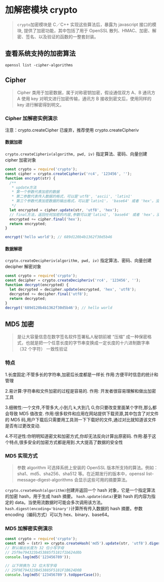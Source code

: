 # 加解密模块 crypto

> `crypto`加密模块是 C／C++ 实现这些算法后，暴露为 javascript 接口的模块, 提供了加密功能，其中包括了用于 OpenSSL 散列、HMAC、加密、解密、签名、以及验证的函数的一整套封装。

## 查看系统支持的加密算法

`openssl list -cipher-algorithms`

## Cipher

> Cipher 类用于加密数据，属于对称密钥加密，假设通信双方 A、B 通讯方 A 使用 key 对明文进行加密传输，通讯方 B 接收到密文后，使用同样的 key 进行解密得到明文。

### Cipher 加解密实例演示

注意：crypto.createCipher 已废弃，推荐使用 crypto.createCipheriv

#### 数据加密

`crypto.createCipheriv(algorithm, pwd, iv)` 指定算法、密码、向量创建 cipher 加密对象

```js
const crypto = require('crypto');
const cipher = crypto.createCipheriv('rc4', '123456', '');
function encrypt(str) {
  /**
   * update方法
   * 第一个参数代表加密的数据
   * 第二参数代表传入数据的格式，可以是'utf8', 'ascii', 'latin1'
   * 第三个参数代表加密数据的输出格式，可以是'latin1'， 'base64' 或者 'hex'。没有执行则返回Buffer
   */
  let encrypted = cipher.update(str, 'utf8', 'hex');
  // final方法，返回任何加密的内容,参数可以是'latin1', 'base64' 或者 'hex'，没有指定返回Buffer
  encrypted += cipher.final('hex');
  return encrypted;
}

encrypt('hello world'); // 689d120b4b1362f30d5b46
```

#### 数据解密

`crypto.createDecipheriv(algorithm, pwd, iv)` 指定算法、密码、向量创建 decipher 解密对象

```js
const crypto = require('crypto');
const decipher = crypto.createDecipheriv('rc4', '123456', '');
function decrypt(encrypted) {
  let decrypted = decipher.update(encrypted, 'hex', 'utf8');
  decrypted += decipher.final('utf8');
  return decrypted;
}
decrypt('689d120b4b1362f30d5b46'); // hello world
```

## MD5 加密

> 是让大容量信息在数字签名软件签署私人秘钥前被 “压缩” 成一种保密格式，也就是把一个任意长度的字节串变换成一定长度的十六进制数字串（32 个字符） 一致性验证

### 特点

1.长度固定:不管多长的字符串,加密后长度都是一样长
作用:方便平时信息的统计和管理

2.易计算:字符串和文件加密的过程是容易的.
作用: 开发者很容易理解和做出加密工具

3.细微性:一个文件,不管多大,小到几 k,大到几 G,你只要改变里面某个字符,那么都会导致 MD5 值改变.
作用:很多软件和应用在网站提供下载资源,其中包含了对文件的 MD5 码,用户下载后只需要用工具测一下下载好的文件,通过对比就知道该文件是否有过更改变动.

4.不可逆性:你明明知道密文和加密方式,你却无法反向计算出原密码.
作用:基于这个特点,很多安全的加密方式都是用到.大大提高了数据的安全性

### MD5 实现方式

> 参数 algorithm 可选择系统上安装的 OpenSSL 版本所支持的算法。例如：sha1、md5、sha256、sha512 等。在近期发行的版本中，openssl list-message-digest-algorithms 会显示这些可用的摘要算法。

`crypto.createHash(algorithm)`创建并返回一个 hash 对象，它是一个指定算法的加密 hash，用于生成 hash 摘要。
`hash.update(data)`更新 hash 的内容为指定的 data。当使用流数据时可能会多次调用该方法。
`hash.digest(encoding='binary')`计算所有传入数据的 hash 摘要。参数 encoding（编码方式）可以为 hex、binary、base64。

### MD5 加解密实例演示

```js
const crypto = require('crypto');
const md5 = (str) => crypto.createHash('md5').update(str, 'utf8').digest('hex');
// 默认输出长度为 32 位小写字母
// 25f9e794323b453885f5181f1b624d0b
console.log(md5('123456789'));

// 以下转换为 32 位大写字母
// 25F9E794323B453885F5181F1B624D0B
console.log(md5('123456789').toUpperCase());
```
